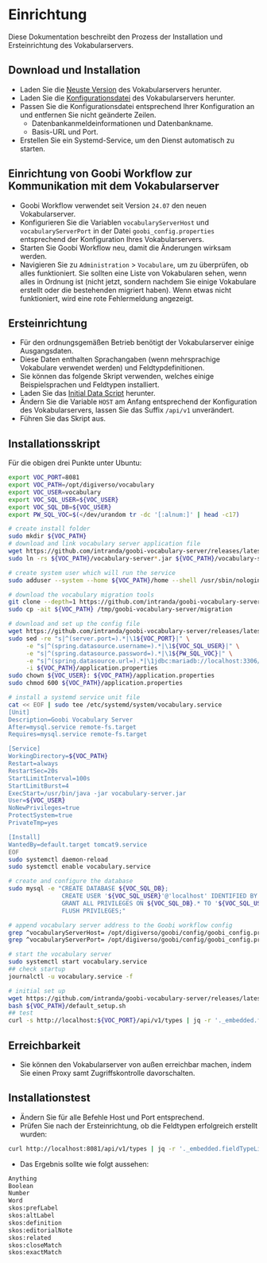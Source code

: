 # Einrichtung
Diese Dokumentation beschreibt den Prozess der Installation und Ersteinrichtung des Vokabularservers.

## Download und Installation
- Laden Sie die [Neuste Version](https://github.com/intranda/goobi-vocabulary-server/releases/latest) des Vokabularservers herunter.
- Laden Sie die [Konfigurationsdatei](https://github.com/intranda/goobi-vocabulary-server/releases/latest/download/application.properties) des Vokabularservers herunter.
- Passen Sie die Konfigurationsdatei entsprechend Ihrer Konfiguration an und entfernen Sie nicht geänderte Zeilen.
    - Datenbankanmeldeinformationen und Datenbankname.
    - Basis-URL und Port.
- Erstellen Sie ein Systemd-Service, um den Dienst automatisch zu starten.

## Einrichtung von Goobi Workflow zur Kommunikation mit dem Vokabularserver
- Goobi Workflow verwendet seit Version `24.07` den neuen Vokabularserver.
- Konfigurieren Sie die Variablen `vocabularyServerHost` und `vocabularyServerPort` in der Datei `goobi_config.properties` entsprechend der Konfiguration Ihres Vokabularservers.
- Starten Sie Goobi Workflow neu, damit die Änderungen wirksam werden.
- Navigieren Sie zu `Administration` > `Vocabulare`, um zu überprüfen, ob alles funktioniert. Sie sollten eine Liste von Vokabularen sehen, wenn alles in Ordnung ist (nicht jetzt, sondern nachdem Sie einige Vokabulare erstellt oder die bestehenden migriert haben). Wenn etwas nicht funktioniert, wird eine rote Fehlermeldung angezeigt.

## Ersteinrichtung
- Für den ordnungsgemäßen Betrieb benötigt der Vokabularserver einige Ausgangsdaten.
- Diese Daten enthalten Sprachangaben (wenn mehrsprachige Vokabulare verwendet werden) und Feldtypdefinitionen. 
- Sie können das folgende Skript verwenden, welches einige Beispielsprachen und Feldtypen installiert.
- Laden Sie das [Initial Data Script](https://jenkins.intranda.com/job/intranda/job/vocabulary-server/job/develop/lastSuccessfulBuild/artifact/install/default_setup.sh) herunter.
- Ändern Sie die Variable `HOST` am Anfang entsprechend der Konfiguration des Vokabularservers, lassen Sie das Suffix `/api/v1` unverändert.
- Führen Sie das Skript aus.

## Installationsskript
Für die obigen drei Punkte unter Ubuntu:
```bash
export VOC_PORT=8081
export VOC_PATH=/opt/digiverso/vocabulary
export VOC_USER=vocabulary
export VOC_SQL_USER=${VOC_USER}
export VOC_SQL_DB=${VOC_USER}
export PW_SQL_VOC=$(</dev/urandom tr -dc '[:alnum:]' | head -c17)

# create install folder
sudo mkdir ${VOC_PATH}
# download and link vocabulary server application file
wget https://github.com/intranda/goobi-vocabulary-server/releases/latest/download/vocabulary-server-core-1.0.0.jar -O - | sudo tee ${VOC_PATH}/vocabulary-server-core-1.0.0.jar >/dev/null
sudo ln -rs ${VOC_PATH}/vocabulary-server*.jar ${VOC_PATH}/vocabulary-server.jar

# create system user which will run the service
sudo adduser --system --home ${VOC_PATH}/home --shell /usr/sbin/nologin --no-create-home --disabled-login ${VOC_USER}

# download the vocabulary migration tools
git clone --depth=1 https://github.com/intranda/goobi-vocabulary-server.git /tmp/goobi-vocabulary-server
sudo cp -ait ${VOC_PATH} /tmp/goobi-vocabulary-server/migration

# download and set up the config file
wget https://github.com/intranda/goobi-vocabulary-server/releases/latest/download/application.properties -O - | sudo tee ${VOC_PATH}/application.properties >/dev/null
sudo sed -re "s|^(server.port=).*|\1${VOC_PORT}|" \
     -e "s|^(spring.datasource.username=).*|\1${VOC_SQL_USER}|" \
     -e "s|^(spring.datasource.password=).*|\1${PW_SQL_VOC}|" \
     -e "s|^(spring.datasource.url=).*|\1jdbc:mariadb://localhost:3306/${VOC_SQL_DB}|" \
     -i ${VOC_PATH}/application.properties
sudo chown ${VOC_USER}: ${VOC_PATH}/application.properties
sudo chmod 600 ${VOC_PATH}/application.properties

# install a systemd service unit file
cat << EOF | sudo tee /etc/systemd/system/vocabulary.service
[Unit]
Description=Goobi Vocabulary Server
After=mysql.service remote-fs.target
Requires=mysql.service remote-fs.target

[Service]
WorkingDirectory=${VOC_PATH}
Restart=always
RestartSec=20s
StartLimitInterval=100s
StartLimitBurst=4
ExecStart=/usr/bin/java -jar vocabulary-server.jar
User=${VOC_USER}
NoNewPrivileges=true
ProtectSystem=true
PrivateTmp=yes

[Install]
WantedBy=default.target tomcat9.service
EOF
sudo systemctl daemon-reload
sudo systemctl enable vocabulary.service

# create and configure the database
sudo mysql -e "CREATE DATABASE ${VOC_SQL_DB};
               CREATE USER '${VOC_SQL_USER}'@'localhost' IDENTIFIED BY '${PW_SQL_VOC}';
               GRANT ALL PRIVILEGES ON ${VOC_SQL_DB}.* TO '${VOC_SQL_USER}'@'localhost' WITH GRANT OPTION;
               FLUSH PRIVILEGES;"

# append vocabulary server address to the Goobi workflow config
grep ^vocabularyServerHost= /opt/digiverso/goobi/config/goobi_config.properties || echo "vocabularyServerHost=localhost"   | sudo tee -a /opt/digiverso/goobi/config/goobi_config.properties
grep ^vocabularyServerPort= /opt/digiverso/goobi/config/goobi_config.properties || echo "vocabularyServerPort=${VOC_PORT}" | sudo tee -a /opt/digiverso/goobi/config/goobi_config.properties

# start the vocabulary server
sudo systemctl start vocabulary.service
## check startup
journalctl -u vocabulary.service -f

# initial set up
wget https://github.com/intranda/goobi-vocabulary-server/releases/latest/download/default_setup.sh -O - | sudo tee ${VOC_PATH}/default_setup.sh >/dev/null
bash ${VOC_PATH}/default_setup.sh
## test
curl -s http://localhost:${VOC_PORT}/api/v1/types | jq -r '._embedded.fieldTypeList[] .name'
```


## Erreichbarkeit
- Sie können den Vokabularserver von außen erreichbar machen, indem Sie einen Proxy samt Zugriffskontrolle davorschalten.

## Installationstest
- Ändern Sie für alle Befehle Host und Port entsprechend.
- Prüfen Sie nach der Ersteinrichtung, ob die Feldtypen erfolgreich erstellt wurden:
```bash
curl http://localhost:8081/api/v1/types | jq -r '._embedded.fieldTypeList[] .name'
```
- Das Ergebnis sollte wie folgt aussehen:
```bash
Anything
Boolean
Number
Word
skos:prefLabel
skos:altLabel
skos:definition
skos:editorialNote
skos:related
skos:closeMatch
skos:exactMatch
```
